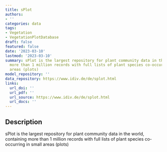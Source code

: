 ```yaml
---
title: sPlot
authors:
- ''
categories: data
tags:
- Vegetation
- VegetationPlotDatabase
draft: false
featured: false
date: '2023-03-10'
lastmod: '2023-03-10'
summary: sPlot is the largest repository for plant community data in the world, containing
  more than 1 million records with full lists of plant species co-occurring in small
  areas (plots)
model_repository: ''
data_repository: https://www.idiv.de/de/splot.html
links:
  url_doi: ''
  url_pdf: ''
  url_source: https://www.idiv.de/de/splot.html
  url_docs: ''
---
```


## Description

sPlot is the largest repository for plant community data in the world, containing more than 1 million records with full lists of plant species co-occurring in small areas (plots)

